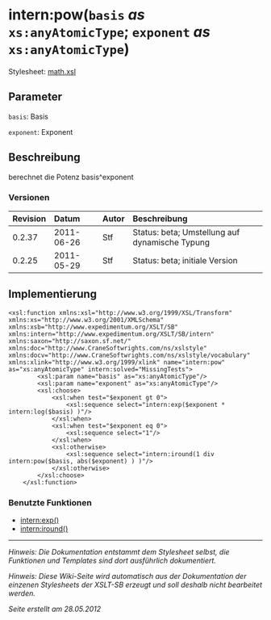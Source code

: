 # intern:pow(`basis` _as_ `xs:anyAtomicType`; `exponent` _as_ `xs:anyAtomicType`) #

Stylesheet: [math.xsl](http://code.google.com/p/xslt-sb/source/browse/trunk/xslt-sb/math.xsl)

## Parameter ##
`basis`: Basis


`exponent`: Exponent



## Beschreibung ##
berechnet die Potenz basis^exponent

### Versionen ###
| Revision | Datum | Autor | Beschreibung |
|:---------|:------|:------|:-------------|
| 0.2.37 | 2011-06-26 | Stf |   Status: beta;   Umstellung auf dynamische Typung   |
| 0.2.25 | 2011-05-29 | Stf |   Status: beta;   initiale Version   |


## Implementierung ##
```
<xsl:function xmlns:xsl="http://www.w3.org/1999/XSL/Transform" xmlns:xs="http://www.w3.org/2001/XMLSchema" xmlns:xsb="http://www.expedimentum.org/XSLT/SB" xmlns:intern="http://www.expedimentum.org/XSLT/SB/intern" xmlns:saxon="http://saxon.sf.net/" xmlns:doc="http://www.CraneSoftwrights.com/ns/xslstyle" xmlns:docv="http://www.CraneSoftwrights.com/ns/xslstyle/vocabulary" xmlns:xlink="http://www.w3.org/1999/xlink" name="intern:pow" as="xs:anyAtomicType" intern:solved="MissingTests">
		<xsl:param name="basis" as="xs:anyAtomicType"/>
		<xsl:param name="exponent" as="xs:anyAtomicType"/>
		<xsl:choose>
			<xsl:when test="$exponent gt 0">
				<xsl:sequence select="intern:exp($exponent * intern:log($basis) )"/>
			</xsl:when>
			<xsl:when test="$exponent eq 0">
				<xsl:sequence select="1"/>
			</xsl:when>
			<xsl:otherwise>
				<xsl:sequence select="intern:iround(1 div intern:pow($basis, abs($exponent) ) )"/>
			</xsl:otherwise>
		</xsl:choose>	
	</xsl:function>
```

### Benutzte Funktionen ###
  * [intern:exp()](intern_exp.md)
  * [intern:iround()](intern_iround.md)


---


_Hinweis: Die Dokumentation entstammt dem Stylesheet selbst, die Funktionen und Templates sind dort ausführlich dokumentiert._

_Hinweis: Diese Wiki-Seite wird automatisch aus der Dokumentation der einzenen Stylesheets der XSLT-SB erzeugt und soll deshalb nicht bearbeitet werden._

_Seite erstellt am 28.05.2012_
